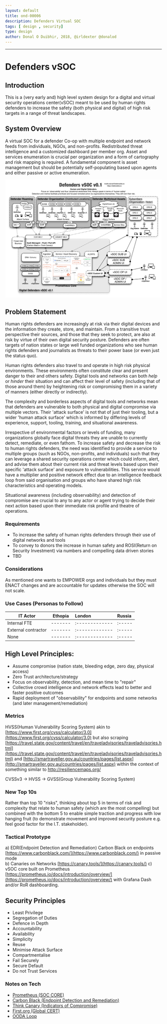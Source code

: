 ```yaml
---
layout: default
title: ond-00006
description: Defenders Virtual SOC
tags: [ design , security]
type: design
author: Donal O Duibhir, 2018, @irldexter @donalod
---
```


---
# Defenders vSOC

## Introduction

This is a (very early and) high level system design for a digital and virtual security operations center(vSOC) meant to be used by human rights defenders to increase the safety (both physical and digital) of high risk targets in a range of threat landscapes.

## System Overview

A virtual SOC for a defender Co-op with multiple endpoint and network feeds from individuals, NGOs, and non-profits. Redistributed threat intelligence and a customized dashboard per member org. Asset and services enumeration is crucial per organization and a form of cartography and risk mapping is required. A fundamental component is asset management but should be potentially self-populating based upon agents and either passive or active enumeration.


[![Defenders vSOC](./ond-00006-vsoc-v1.1.png "Defenders vSOC")](./ond-00006-vsoc-v1.1.png)

## Problem Statement

Human rights defenders are increasingly at risk via their digital devices and the information they create, store, and maintain. From a transitive trust perspective their sources, and those that they seek to protect, are also at risk by virtue of their own digital security posture. Defenders are often targets of nation states or large well funded organizations who see human rights defenders and journalists as threats to their power base (or even just the status quo).

Human rights defenders also travel to and operate in high risk physical environments. These environments often constitute clear and present danger to their and others safety. Digital tools and networks can both *help* or *hinder* their situation and can affect their level of safety (including that of those around them) by heightening risk or compromising them in a variety of manners (either directly or indirectly).

The complexity and borderless aspects of digital tools and networks mean that defenders are vulnerable to both physical and digital compromise via multiple vectors. Their 'attack surface' is not that of just their tooling, but a wider 'human attack surface' which is informed by differing levels of experience, support, tooling, training, and situational awareness. 

Irrespective of environmental factors or levels of funding, many organizations globally face digital threats they are unable to currently detect, remediate, or even fathom. To increase safety and decrease the risk to human rights defenders, the need was identified to provide a service to multiple groups (such as NGOs, non-profits, and individuals) such that they can leverage a shared security operations center which could inform, alert, and advise them about their current risk and threat levels based upon their specific 'attack surface' and exposure to vulnerabilities. This service would have a multiplier and positive network effect due to an intelligence feedback loop from said organisation and groups who have shared high risk characteristics and operating models. 

Situational awareness (including observability) and detection of compromise are crucial to any to any actor or agent trying to decide their next action based upon their immediate risk profile and theatre of operations.

### Requirements

* To increase the safety of human rights defenders through their use of digital networks and tools
* To convey to donors the increase in human safety and ROSI(Return on Security Investment) via numbers and compelling data driven stories
* TBD

### Considerations

As mentioned one wants to EMPOWER orgs and individuals but they must ENACT changes and are accountable for updates otherwise the SOC will not scale.

### Use Cases (Personas to Follow)

| IT Actor | Ethopia |  London | Russia |
| ----- | ------- |:-------------|:-----|
| Internal FTE | ------- |:-------------|:-----|
| External contractor | ------- |:-------------|:-----|
| None | ------- |:-------------|:-----|

## High Level Principles:
* Assume compromise (nation state, bleeding edge, zero day, physical access)
* Zero Trust architecture/strategy
* Focus on observability, detection, and mean time to "repair"
* Collective crowd intelligence and network effects lead to better and faster positive outcomes
* Rapid deployment of "observability" for endpoints and some networks (and later management/remediation)


### Metrics

HVSS(Human Vulnerability Scoring System) akin to [https://www.first.org/cvss/calculator/3.0](https://www.first.org/cvss/calculator/3.0) but also scraping [https://travel.state.gov/content/travel/en/traveladvisories/traveladvisories.html](https://travel.state.gov/content/travel/en/traveladvisories/traveladvisories.html) and [http://smartraveller.gov.au/countries/pages/list.aspx](http://smartraveller.gov.au/countries/pages/list.aspx) within the context of something similar to http://resiliencemaps.org/

CVSSv3 -> HVSS -> GVSS(Group Vulnerability Scoring System)

### New Top 10s

Rather than top 10 "risks", thinking about top 5 in terms of risk and complexity that relate to human safety (which are the most compelling) but combined with the bottom 5 to enable simple traction and progress with low hanging fruit (to demonstrate movement and improved security posture e.g. feel good factor for the I.T. stakeholder).

### Tactical Prototype

a) EDR(Endpoint Detection and Remediation) Carbon Black on endpoints [https://www.carbonblack.com/](https://www.carbonblack.com/) in passive mode  
b) Canaries on Networks [https://canary.tools/](https://canary.tools/) 
c) vSOC core built on Prometheus [https://prometheus.io/docs/introduction/overview/](https://prometheus.io/docs/introduction/overview/) with Grafana Dash and/or RoR dashboarding. 

## Security Principles

* Least Privilege
* Segregation of Duties
* Defence in Depth
* Accountability
* Availability
* Simplicity
* Reuse
* Minimise Attack Surface
* Compartmentalise
* Fail Securely
* Secure Default
* Do not Trust Services

### Notes on Tech

* [Prometheus (SOC CORE)](https://prometheus.io/docs/introduction/overview/)
* [Carbon Black (Endpoint Detection and Remediation)](https://www.carbonblack.com/)
* [Think Canary (Indicators of Compromise)](https://canary.tools/)
* [First.org (Global CERT)](https://first.org)
* [OODA Loop](https://en.wikipedia.org/wiki/OODA_loop)
